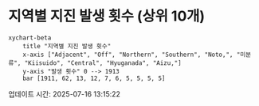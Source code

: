 # 지역별 지진 발생 횟수 (상위 10개)

```mermaid
xychart-beta
    title "지역별 지진 발생 횟수"
    x-axis ["Adjacent", "Off", "Northern", "Southern", "Noto,", "미분류", "Kiisuido", "Central", "Hyuganada", "Aizu,"]
    y-axis "발생 횟수" 0 --> 1913
    bar [1911, 62, 13, 12, 7, 6, 5, 5, 5, 5]
```

업데이트 시간: 2025-07-16 13:15:22
